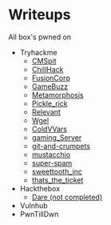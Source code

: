 # Writeups
All box's pwned on 
- Tryhackme
  - [CMSpit](/tryhackme/CMSpit/readme.md)
  - [ChillHack](/tryhackme/ChillHack/readme.md)
  - [FusionCorp](/tryhackme/FusionCorp/readme.md)
  - [GameBuzz](/tryhackme/Gamebuzz/readme.md)
  - [Metamorphosis](/tryhackme/Metamorphosis/readme.md)
  - [Pickle_rick](/tryhackme/Pickle_rick/readme.md)
  - [Relevant](/tryhackme/Relevant/readme.md)
  - [Wgel](/tryhackme/Wgel/readme.md)
  - [ColdVVars](/tryhackme/coldVVars/readme.md)
  - [gaming_Server](/tryhackme/gaming_server/readme.md)
  - [git-and-crumpets](/tryhackme/git-and-crumpets/readme.md)
  - [mustacchio](/tryhackme/mustacchio/readme.md)
  - [super-spam](/tryhackme/super-spam/readme.md)
  - [sweettooth_inc](/tryhackme/sweettooth_inc/readme.md)
  - [thats_the_ticket](/tryhackme/thats_the_ticket/readme.md)
- Hackthebox
  - [Dare (not completed)](/hackthebox/dare)
- Vulnhub
- PwnTillDwn

